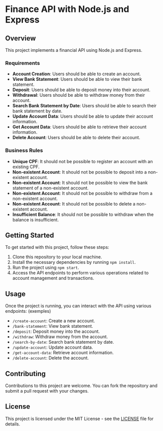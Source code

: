 # Finance API with Node.js and Express

## Overview

This project implements a financial API using Node.js and Express.

### Requirements

- **Account Creation**: Users should be able to create an account.
- **View Bank Statement**: Users should be able to view their bank statement.
- **Deposit**: Users should be able to deposit money into their account.
- **Withdrawal**: Users should be able to withdraw money from their account.
- **Search Bank Statement by Date**: Users should be able to search their bank statement by date.
- **Update Account Data**: Users should be able to update their account information.
- **Get Account Data**: Users should be able to retrieve their account information.
- **Delete Account**: Users should be able to delete their account.

### Business Rules

- **Unique CPF**: It should not be possible to register an account with an existing CPF.
- **Non-existent Account**: It should not be possible to deposit into a non-existent account.
- **Non-existent Account**: It should not be possible to view the bank statement of a non-existent account.
- **Non-existent Account**: It should not be possible to withdraw from a non-existent account.
- **Non-existent Account**: It should not be possible to delete a non-existent account.
- **Insufficient Balance**: It should not be possible to withdraw when the balance is insufficient.

## Getting Started

To get started with this project, follow these steps:

1. Clone this repository to your local machine.
2. Install the necessary dependencies by running `npm install`.
3. Run the project using `npm start`.
4. Access the API endpoints to perform various operations related to account management and transactions.

## Usage

Once the project is running, you can interact with the API using various endpoints:
(exemples)
- `/create-account`: Create a new account.
- `/bank-statement`: View bank statement.
- `/deposit`: Deposit money into the account.
- `/withdraw`: Withdraw money from the account.
- `/search-by-date`: Search bank statement by date.
- `/update-account`: Update account data.
- `/get-account-data`: Retrieve account information.
- `/delete-account`: Delete the account.

## Contributing

Contributions to this project are welcome. You can fork the repository and submit a pull request with your changes.

## License

This project is licensed under the MIT License - see the [LICENSE]([LICENSE](https://www.mit.edu/~amini/LICENSE.md)) file for details.
